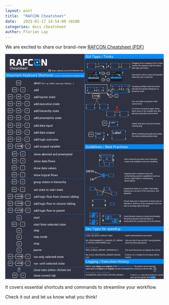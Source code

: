 ```yaml
---
layout: post
title:  "RAFCON Cheatsheet"
date:   2025-01-17 14:54:00 +0100
categories: docs cheatsheet
author: Florian Lay
---
```

We are excited to share our brand-new [RAFCON Cheatsheet (PDF)](https://github.com/DLR-RM/RAFCON/blob/develop/doc/_static/rafcon_cheatsheet.pdf)

![visualized here (JPG)](images/cheatsheet/rafcon_cheatsheet.jpg)

It covers essential shortcuts and commands to streamline your workflow.

Check it out and let us know what you think!





